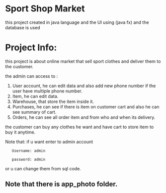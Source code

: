 # Sport Shop Market

this project created in java language and the UI using (java fx) and the database is used

# Project Info:
this project is about online market that sell sport clothes and deliver them to the customer.

the admin can access to :
  1. User account, he can edit data and also add new phone number if the user have multiple phone number.
  2. Item, he can edit data.
  3. Warehouse, that store the item inside it.
  4. Purchases, he can see if there is item on customer cart and also he can see summary of cart.
  5. Orders, he can see all order item and from who and when its delivery.

the customer can buy any clothes he want and have cart to store item to buy it anytime.


Note that: if u want enter to admin account

       Username: admin
       
       password: admin
       
or u can change them from sql code.

## Note that there is app_photo folder. 
